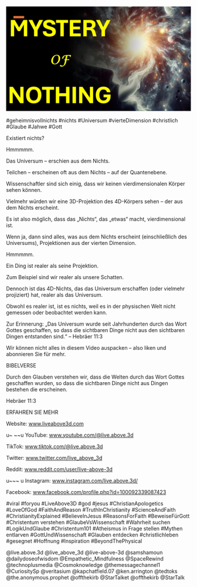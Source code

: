 ![Video cover image](../cover.jpg "cover photo")

#geheimnisvollnichts #nichts #Universum #vierteDimension #christlich #Glaube #Jahwe #Gott

Existiert nichts?

Hmmmmm.

Das Universum – erschien aus dem Nichts.

Teilchen – erscheinen oft aus dem Nichts – auf der Quantenebene.

Wissenschaftler sind sich einig, dass wir keinen vierdimensionalen Körper sehen können.

Vielmehr würden wir eine 3D-Projektion des 4D-Körpers sehen – der aus dem Nichts erscheint.

Es ist also möglich, dass das „Nichts“, das „etwas“ macht, vierdimensional ist.

Wenn ja, dann sind alles, was aus dem Nichts erscheint (einschließlich des Universums), Projektionen aus der vierten Dimension.

Hmmmmm.

Ein Ding ist realer als seine Projektion.

Zum Beispiel sind wir realer als unsere Schatten.

Dennoch ist das 4D-Nichts, das das Universum erschaffen (oder vielmehr projiziert) hat, realer als das Universum.

Obwohl es realer ist, ist es nichts, weil es in der physischen Welt nicht gemessen oder beobachtet werden kann.

Zur Erinnerung: „Das Universum wurde seit Jahrhunderten durch das Wort Gottes geschaffen, so dass die sichtbaren Dinge nicht aus den sichtbaren Dingen entstanden sind.“ – Hebräer 11:3

Wir können nicht alles in diesem Video auspacken – also liken und abonnieren Sie für mehr.

BIBELVERSE

Durch den Glauben verstehen wir, dass die Welten durch das Wort Gottes geschaffen wurden, so dass die sichtbaren Dinge nicht aus Dingen bestehen die erscheinen.

Hebräer 11:3

ERFAHREN SIE MEHR

Website: www.liveabove3d.com

u~ ~~u YouTube: www.youtube.com/@live.above.3d

TikTok: www.tiktok.com/@live.above.3d

Twitter: www.twitter.com/live_above_3d

Reddit: www.reddit.com/user/live-above-3d

u~~~ u Instagram: www.instagram.com/live.above.3d/

Facebook: www.facebook.com/profile.php?id=100092339087423

#viral #foryou #LiveAbove3D #god #jesus #ChristianApologetics #LoveOfGod #FaithAndReason #TruthInChristianity #ScienceAndFaith #ChristianityExplained #BelieveInJesus #ReasonsForFaith #BeweiseFürGott #Christentum verstehen #GlaubeVsWissenschaft #Wahrheit suchen #LogikUndGlaube #Christentum101 #Atheismus in Frage stellen #Mythen entlarven #GottUndWissenschaft #Glauben entdecken #christlichleben #gesegnet #Hoffnung #Inspiration #BeyondThePhysical

@live.above.3d @live_above_3d @live-above-3d @samshamoun @dailydoseofwisdom @Empathetic_Mindfulness @SpaceRewind @technoplusmedia @Cosmoknowledge @themessagechannel1 @CuriositySp @veritasium @kapchatfield.07 @ken.arrington @tedtoks @the.anonymous.prophet @offthekirb @StarTalket @offthekirb @StarTalk